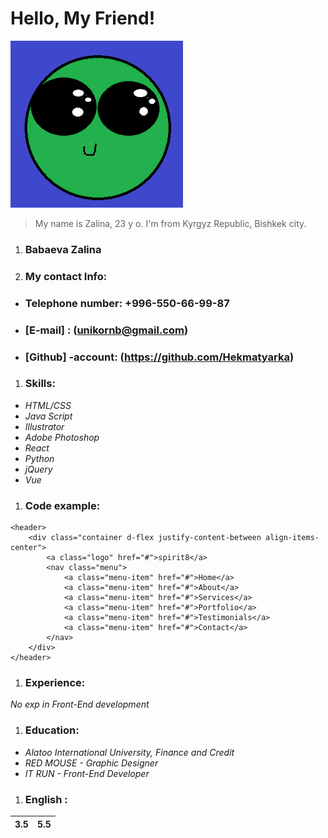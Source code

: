 # Hello, My Friend!
![My Face](/img/unknown21.png) 
> My name is Zalina, 23 y o. I'm from Kyrgyz Republic, Bishkek city.
1. ### Babaeva Zalina 
1. ### My contact Info: 
* ### Telephone number: +996-550-66-99-87
* ### [E-mail] : (unikornb@gmail.com)
* ### [Github] -account: (https://github.com/Hekmatyarka)
1. ### Skills:
* *HTML/CSS*
* *Java Script*
* *Illustrator*
* *Adobe Photoshop*
* *React*
* *Python*
* *jQuery*
* *Vue*
1. ### Code example: 
```
<header>
    <div class="container d-flex justify-content-between align-items-center">
        <a class="logo" href="#">spirit8</a>
        <nav class="menu">
            <a class="menu-item" href="#">Home</a>
            <a class="menu-item" href="#">About</a>
            <a class="menu-item" href="#">Services</a>
            <a class="menu-item" href="#">Portfolio</a>
            <a class="menu-item" href="#">Testimonials</a>
            <a class="menu-item" href="#">Contact</a>
        </nav>
    </div>
</header>
```
1. ### Experience: 
*No exp in Front-End development*
1. ### Education: 
* *Alatoo International University, Finance and Credit*
* *RED MOUSE - Graphic Designer*
* *IT RUN - Front-End Developer*
1. ### English :
3.5 | 5.5
------------ | -------------
